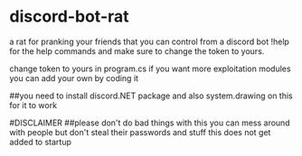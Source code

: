 # discord-bot-rat
a rat for pranking your friends that you can control from a discord bot !help for the help commands and make sure to change the token to yours. 

change token to yours in program.cs
if you want more exploitation modules you can add your own by coding it

##you need to install discord.NET package and also system.drawing on this for it to work

#DISCLAIMER
##please don't do bad things with this
you can mess around with people but don't steal their passwords and stuff
this does not get added to startup
